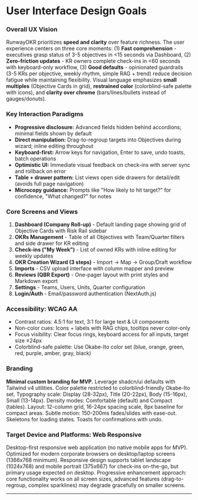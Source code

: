# User Interface Design Goals

### Overall UX Vision

RunwayOKR prioritizes **speed and clarity** over feature richness. The user experience centers on three core moments: (1) **Fast comprehension** - executives grasp status of 3-5 objectives in <15 seconds via Dashboard, (2) **Zero-friction updates** - KR owners complete check-ins in <60 seconds with keyboard-only workflow, (3) **Good defaults** - opinionated guardrails (3-5 KRs per objective, weekly rhythm, simple RAG + trend) reduce decision fatigue while maintaining flexibility. Visual language emphasizes **small multiples** (Objective Cards in grid), **restrained color** (colorblind-safe palette with icons), and **clarity over chrome** (bars/lines/bullets instead of gauges/donuts).

### Key Interaction Paradigms

- **Progressive disclosure:** Advanced fields hidden behind accordions; minimal fields shown by default
- **Direct manipulation:** Drag-to-regroup targets into Objectives during wizard; inline editing throughout
- **Keyboard-first:** Arrow keys for navigation, Enter to save, undo toasts, batch operations
- **Optimistic UI:** Immediate visual feedback on check-ins with server sync and rollback on error
- **Table + drawer pattern:** List views open side drawers for detail/edit (avoids full page navigation)
- **Microcopy guidance:** Prompts like "How likely to hit target?" for confidence, "What changed?" for notes

### Core Screens and Views

1. **Dashboard (Company Roll-up)** - Default landing page showing grid of Objective Cards with Risk Rail sidebar
2. **OKRs Management** - Table of all Objectives with Team/Quarter filters and side drawer for KR editing
3. **Check-ins ("My Week")** - List of owned KRs with inline editing for weekly updates
4. **OKR Creation Wizard (3 steps)** - Import → Map → Group/Draft workflow
5. **Imports** - CSV upload interface with column mapper and preview
6. **Reviews (QBR Export)** - One-pager layout with print styles and Markdown export
7. **Settings** - Teams, Users, Units, Quarter configuration
8. **Login/Auth** - Email/password authentication (NextAuth.js)

### Accessibility: WCAG AA

- Contrast ratios: 4.5:1 for text, 3:1 for large text & UI components
- Non-color cues: Icons + labels with RAG chips, tooltips never color-only
- Focus visibility: Clear focus rings, keyboard access for all inputs, target size ≥24px
- Colorblind-safe palette: Use Okabe-Ito color set (blue, orange, green, red, purple, amber, gray, black)

### Branding

**Minimal custom branding for MVP.** Leverage shadcn/ui defaults with Tailwind v4 utilities. Color palette restricted to colorblind-friendly Okabe-Ito set. Typography scale: Display (28-32px), Title (20-22px), Body (15-16px), Small (13-14px). Density modes: Comfortable (default) and Compact (tables). Layout: 12-column grid, 16-24px spacing scale, 8px baseline for compact areas. Subtle motion: 150-200ms fades/slides with ease-out. Skeletons for loading states. Toasts for confirmations with undo.

### Target Device and Platforms: Web Responsive

Desktop-first responsive web application (no native mobile apps for MVP). Optimized for modern corporate browsers on desktop/laptop screens (1366x768 minimum). Responsive design supports tablet landscape (1024x768) and mobile portrait (375x667) for check-ins on-the-go, but primary usage expected on desktop. Progressive enhancement approach: core functionality works on all screen sizes, advanced features (drag-to-regroup, complex sparklines) may degrade gracefully on smaller screens.

---
